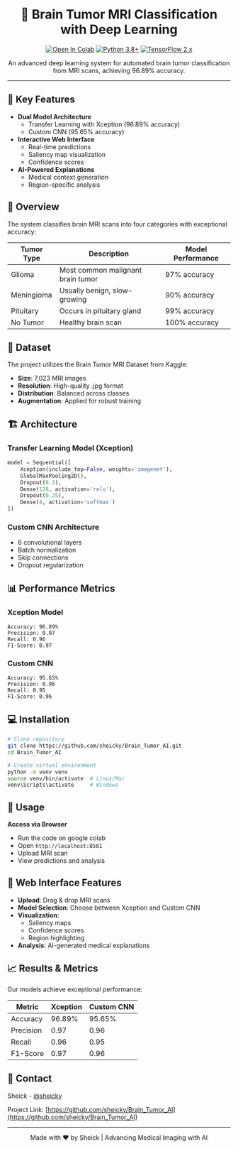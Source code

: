 <div align="center">

# 🧠 Brain Tumor MRI Classification with Deep Learning

[![Open In Colab](https://colab.research.google.com/assets/colab-badge.svg)](https://colab.research.google.com/github/sheicky/Brain_Tumor_AI/blob/main/brain_tumor.ipynb)
[![Python 3.8+](https://img.shields.io/badge/python-3.8+-blue.svg)](https://www.python.org/downloads/release/python-380/)
[![TensorFlow 2.x](https://img.shields.io/badge/TensorFlow-2.x-orange.svg)](https://www.tensorflow.org/)

An advanced deep learning system for automated brain tumor classification from MRI scans, achieving 96.89% accuracy.


</div>

---

## 🌟 Key Features

- **Dual Model Architecture**
  - Transfer Learning with Xception (96.89% accuracy)
  - Custom CNN (95.65% accuracy)
- **Interactive Web Interface**
  - Real-time predictions
  - Saliency map visualization
  - Confidence scores
- **AI-Powered Explanations**
  - Medical context generation
  - Region-specific analysis

## 🎯 Overview

The system classifies brain MRI scans into four categories with exceptional accuracy:

| Tumor Type | Description                       | Model Performance |
| ---------- | --------------------------------- | ----------------- |
| Glioma     | Most common malignant brain tumor | 97% accuracy      |
| Meningioma | Usually benign, slow-growing      | 90% accuracy      |
| Pituitary  | Occurs in pituitary gland         | 99% accuracy      |
| No Tumor   | Healthy brain scan                | 100% accuracy     |

## 🔬 Dataset

The project utilizes the Brain Tumor MRI Dataset from Kaggle:

- **Size**: 7,023 MRI images
- **Resolution**: High-quality .jpg format
- **Distribution**: Balanced across classes
- **Augmentation**: Applied for robust training

## 🏗️ Architecture

### Transfer Learning Model (Xception)

```python
model = Sequential([
    Xception(include_top=False, weights='imagenet'),
    GlobalMaxPooling2D(),
    Dropout(0.3),
    Dense(128, activation='relu'),
    Dropout(0.25),
    Dense(4, activation='softmax')
])
```

### Custom CNN Architecture

- 6 convolutional layers
- Batch normalization
- Skip connections
- Dropout regularization

## 📊 Performance Metrics

### Xception Model

```
Accuracy: 96.89%
Precision: 0.97
Recall: 0.96
F1-Score: 0.97
```

### Custom CNN

```
Accuracy: 95.65%
Precision: 0.96
Recall: 0.95
F1-Score: 0.96
```

## 💻 Installation

```bash
# Clone repository
git clone https://github.com/sheicky/Brain_Tumor_AI.git
cd Brain_Tumor_AI

# Create virtual environment
python -m venv venv
source venv/bin/activate  # Linux/Mac
venv\Scripts\activate     # Windows
```

## 🚀 Usage
 
**Access via Browser**

- Run the code on google colab
- Open `http://localhost:8501`
- Upload MRI scan
- View predictions and analysis

## 📱 Web Interface Features

- **Upload**: Drag & drop MRI scans
- **Model Selection**: Choose between Xception and Custom CNN
- **Visualization**:
  - Saliency maps
  - Confidence scores
  - Region highlighting
- **Analysis**: AI-generated medical explanations


## 📈 Results & Metrics

Our models achieve exceptional performance:

<div align="center">

| Metric    | Xception | Custom CNN |
| --------- | -------- | ---------- |
| Accuracy  | 96.89%   | 95.65%     |
| Precision | 0.97     | 0.96       |
| Recall    | 0.96     | 0.95       |
| F1-Score  | 0.97     | 0.96       |

</div>


## 📧 Contact

Sheick - [@sheicky](https://github.com/sheicky)

Project Link: [https://github.com/sheicky/Brain_Tumor_AI](https://github.com/sheicky/Brain_Tumor_AI)

---

<div align="center">
Made with ❤️ by Sheick | Advancing Medical Imaging with AI
</div>
